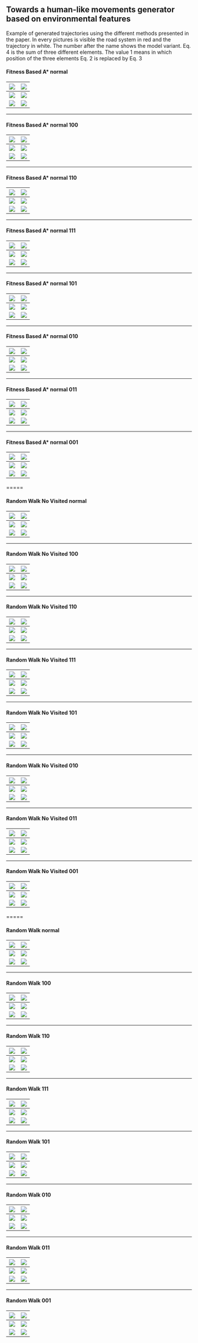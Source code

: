 ## Towards a human-like movements generator based on environmental features

Example of generated trajectories using the different methods presented in the paper. In every pictures is visible the road system in red and the trajectory in white. 
The number after the name shows the model variant. 
Eq. 4 is the sum of three different elements. The value 1 means in which position of the three elements Eq. 2 is replaced by Eq. 3

#### Fitness Based A* normal

| ![](pics/astar_normal/trajectory_0.png) | ![](pics/astar_normal/trajectory_1.png)  |
| --------------------------------------- | ---------------------------------------- |
| ![](pics/astar_normal/trajectory_2.png) | ![](pics/astar_normal/trajectory_3.png)  |
| ![](pics/astar_normal/trajectory_5.png) | ![](pics/astar_normal/trajectory_23.png) |

------

#### Fitness Based A* normal 100

| ![](pics/astar_pd_0/trajectory_0.png) | ![](pics/astar_pd_0/trajectory_1.png) |
| ------------------------------------- | ------------------------------------- |
| ![](pics/astar_pd_0/trajectory_2.png) | ![](pics/astar_pd_0/trajectory_3.png) |
| ![](pics/astar_pd_0/trajectory_4.png) | ![](pics/astar_pd_0/trajectory_5.png) |

-----

#### Fitness Based A* normal 110

| ![](pics/astar_pd_0_1/trajectory_0.png) | ![](pics/astar_pd_0_1/trajectory_1.png) |
| --------------------------------------- | --------------------------------------- |
| ![](pics/astar_pd_0_1/trajectory_2.png) | ![](pics/astar_pd_0_1/trajectory_3.png) |
| ![](pics/astar_pd_0_1/trajectory_4.png) | ![](pics/astar_pd_0_1/trajectory_5.png) |

---

#### Fitness Based A* normal 111

| ![](pics/astar_pd_0_1_2/trajectory_0.png) | ![](pics/astar_pd_0_1_2/trajectory_1.png) |
| ----------------------------------------- | ----------------------------------------- |
| ![](pics/astar_pd_0_1_2/trajectory_2.png) | ![](pics/astar_pd_0_1_2/trajectory_3.png) |
| ![](pics/astar_pd_0_1_2/trajectory_4.png) | ![](pics/astar_pd_0_1_2/trajectory_5.png) |

-----

#### Fitness Based A* normal 101

| ![](pics/astar_pd_0_2/trajectory_0.png) | ![](pics/astar_pd_0_2/trajectory_1.png) |
| --------------------------------------- | --------------------------------------- |
| ![](pics/astar_pd_0_2/trajectory_2.png) | ![](pics/astar_pd_0_2/trajectory_3.png) |
| ![](pics/astar_pd_0_2/trajectory_4.png) | ![](pics/astar_pd_0_2/trajectory_5.png) |

-----

#### Fitness Based A* normal 010

| ![](pics/astar_pd_1/trajectory_0.png) | ![](pics/astar_pd_1/trajectory_1.png) |
| --------------------------------------- | --------------------------------------- |
| ![](pics/astar_pd_1/trajectory_2.png) | ![](pics/astar_pd_1/trajectory_3.png) |
| ![](pics/astar_pd_1/trajectory_4.png) | ![](pics/astar_pd_1/trajectory_5.png) |

---

#### Fitness Based A* normal 011

| ![](pics/astar_pd_1_2/trajectory_0.png) | ![](pics/astar_pd_1_2/trajectory_1.png) |
| ----------------------------------------- | ----------------------------------------- |
| ![](pics/astar_pd_1_2/trajectory_2.png) | ![](pics/astar_pd_1_2/trajectory_3.png) |
| ![](pics/astar_pd_1_2/trajectory_4.png) | ![](pics/astar_pd_1_2/trajectory_5.png) |

-----

#### Fitness Based A* normal 001

| ![](pics/astar_pd_2/trajectory_0.png) | ![](pics/astar_pd_2/trajectory_1.png) |
| --------------------------------------- | --------------------------------------- |
| ![](pics/astar_pd_2/trajectory_2.png) | ![](pics/astar_pd_2/trajectory_3.png) |
| ![](pics/astar_pd_2/trajectory_4.png) | ![](pics/astar_pd_2/trajectory_5.png) |

=====

#### Random Walk No Visited  normal

| ![](pics/rw_standard_no_visited/trajectory_0.png) | ![](pics/rw_standard_no_visited/trajectory_1.png)  |
| --------------------------------------- | ---------------------------------------- |
| ![](pics/rw_standard_no_visited/trajectory_2.png) | ![](pics/rw_standard_no_visited/trajectory_3.png)  |
| ![](pics/rw_standard_no_visited/trajectory_4.png) | ![](pics/rw_standard_no_visited/trajectory_5.png) |

------

#### Random Walk No Visited 100

| ![](pics/rw_fitness_no_visited_pd_0/trajectory_0.png) | ![](pics/rw_fitness_no_visited_pd_0/trajectory_1.png) |
| ------------------------------------- | ------------------------------------- |
| ![](pics/rw_fitness_no_visited_pd_0/trajectory_2.png) | ![](pics/rw_fitness_no_visited_pd_0/trajectory_3.png) |
| ![](pics/rw_fitness_no_visited_pd_0/trajectory_4.png) | ![](pics/rw_fitness_no_visited_pd_0/trajectory_5.png) |

-----

#### Random Walk No Visited 110

| ![](pics/rw_fitness_no_visited_pd_0_1/trajectory_0.png) | ![](pics/rw_fitness_no_visited_pd_0_1/trajectory_1.png) |
| --------------------------------------- | --------------------------------------- |
| ![](pics/rw_fitness_no_visited_pd_0_1/trajectory_2.png) | ![](pics/rw_fitness_no_visited_pd_0_1/trajectory_3.png) |
| ![](pics/rw_fitness_no_visited_pd_0_1/trajectory_4.png) | ![](pics/rw_fitness_no_visited_pd_0_1/trajectory_5.png) |

---

#### Random Walk No Visited 111

| ![](pics/rw_fitness_no_visited_pd_0_1_2/trajectory_0.png) | ![](pics/rw_fitness_no_visited_pd_0_1_2/trajectory_1.png) |
| ----------------------------------------- | ----------------------------------------- |
| ![](pics/rw_fitness_no_visited_pd_0_1_2/trajectory_2.png) | ![](pics/rw_fitness_no_visited_pd_0_1_2/trajectory_3.png) |
| ![](pics/rw_fitness_no_visited_pd_0_1_2/trajectory_4.png) | ![](pics/rw_fitness_no_visited_pd_0_1_2/trajectory_5.png) |

-----

#### Random Walk No Visited 101

| ![](pics/rw_fitness_no_visited_pd_0_2/trajectory_0.png) | ![](pics/rw_fitness_no_visited_pd_0_2/trajectory_1.png) |
| --------------------------------------- | --------------------------------------- |
| ![](pics/rw_fitness_no_visited_pd_0_2/trajectory_2.png) | ![](pics/rw_fitness_no_visited_pd_0_2/trajectory_3.png) |
| ![](pics/rw_fitness_no_visited_pd_0_2/trajectory_4.png) | ![](pics/rw_fitness_no_visited_pd_0_2/trajectory_5.png) |

-----

#### Random Walk No Visited 010

| ![](pics/rw_fitness_no_visited_pd_1/trajectory_0.png) | ![](pics/rw_fitness_no_visited_pd_1/trajectory_1.png) |
| --------------------------------------- | --------------------------------------- |
| ![](pics/rw_fitness_no_visited_pd_1/trajectory_2.png) | ![](pics/rw_fitness_no_visited_pd_1/trajectory_3.png) |
| ![](pics/rw_fitness_no_visited_pd_1/trajectory_4.png) | ![](pics/rw_fitness_no_visited_pd_1/trajectory_5.png) |

---

#### Random Walk No Visited 011

| ![](pics/rw_fitness_no_visited_pd_1_2/trajectory_0.png) | ![](pics/rw_fitness_no_visited_pd_1_2/trajectory_1.png) |
| ----------------------------------------- | ----------------------------------------- |
| ![](pics/rw_fitness_no_visited_pd_1_2/trajectory_2.png) | ![](pics/rw_fitness_no_visited_pd_1_2/trajectory_3.png) |
| ![](pics/rw_fitness_no_visited_pd_1_2/trajectory_4.png) | ![](pics/rw_fitness_no_visited_pd_1_2/trajectory_5.png) |

-----

#### Random Walk No Visited 001

| ![](pics/rw_fitness_no_visited_pd_2/trajectory_0.png) | ![](pics/rw_fitness_no_visited_pd_2/trajectory_1.png) |
| --------------------------------------- | --------------------------------------- |
| ![](pics/rw_fitness_no_visited_pd_2/trajectory_2.png) | ![](pics/rw_fitness_no_visited_pd_2/trajectory_3.png) |
| ![](pics/rw_fitness_no_visited_pd_2/trajectory_4.png) | ![](pics/rw_fitness_no_visited_pd_2/trajectory_5.png) |

=====

#### Random Walk  normal

| ![](pics/rw_standard/trajectory_0.png) | ![](pics/rw_standard/trajectory_1.png)  |
| --------------------------------------- | ---------------------------------------- |
| ![](pics/rw_standard/trajectory_2.png) | ![](pics/rw_standard/trajectory_3.png)  |
| ![](pics/rw_standard/trajectory_4.png) | ![](pics/rw_standard/trajectory_5.png) |

------

#### Random Walk  100

| ![](pics/rw_fitness_pd_0/trajectory_0.png) | ![](pics/rw_fitness_pd_0/trajectory_1.png) |
| ------------------------------------- | ------------------------------------- |
| ![](pics/rw_fitness_pd_0/trajectory_2.png) | ![](pics/rw_fitness_pd_0/trajectory_3.png) |
| ![](pics/rw_fitness_pd_0/trajectory_4.png) | ![](pics/rw_fitness_pd_0/trajectory_5.png) |

-----

#### Random Walk  110

| ![](pics/rw_fitness_pd_0_1/trajectory_0.png) | ![](pics/rw_fitness_pd_0_1/trajectory_1.png) |
| --------------------------------------- | --------------------------------------- |
| ![](pics/rw_fitness_pd_0_1/trajectory_2.png) | ![](pics/rw_fitness_pd_0_1/trajectory_3.png) |
| ![](pics/rw_fitness_pd_0_1/trajectory_4.png) | ![](pics/rw_fitness_pd_0_1/trajectory_5.png) |

---

#### Random Walk  111

| ![](pics/rw_fitness_pd_0_1_2/trajectory_0.png) | ![](pics/rw_fitness_pd_0_1_2/trajectory_1.png) |
| ----------------------------------------- | ----------------------------------------- |
| ![](pics/rw_fitness_pd_0_1_2/trajectory_2.png) | ![](pics/rw_fitness_pd_0_1_2/trajectory_3.png) |
| ![](pics/rw_fitness_pd_0_1_2/trajectory_4.png) | ![](pics/rw_fitness_pd_0_1_2/trajectory_5.png) |

-----

#### Random Walk  101

| ![](pics/rw_fitness_pd_0_2/trajectory_0.png) | ![](pics/rw_fitness_pd_0_2/trajectory_1.png) |
| --------------------------------------- | --------------------------------------- |
| ![](pics/rw_fitness_pd_0_2/trajectory_2.png) | ![](pics/rw_fitness_pd_0_2/trajectory_3.png) |
| ![](pics/rw_fitness_pd_0_2/trajectory_4.png) | ![](pics/rw_fitness_pd_0_2/trajectory_5.png) |

-----

#### Random Walk  010

| ![](pics/rw_fitness_pd_1/trajectory_0.png) | ![](pics/rw_fitness_pd_1/trajectory_1.png) |
| --------------------------------------- | --------------------------------------- |
| ![](pics/rw_fitness_pd_1/trajectory_2.png) | ![](pics/rw_fitness_pd_1/trajectory_3.png) |
| ![](pics/rw_fitness_pd_1/trajectory_4.png) | ![](pics/rw_fitness_pd_1/trajectory_5.png) |

---

#### Random Walk 011

| ![](pics/rw_fitness_pd_1_2/trajectory_0.png) | ![](pics/rw_fitness_pd_1_2/trajectory_1.png) |
| ----------------------------------------- | ----------------------------------------- |
| ![](pics/rw_fitness_pd_1_2/trajectory_2.png) | ![](pics/rw_fitness_pd_1_2/trajectory_3.png) |
| ![](pics/rw_fitness_pd_1_2/trajectory_4.png) | ![](pics/rw_fitness_pd_1_2/trajectory_5.png) |

-----

#### Random Walk  001

| ![](pics/rw_fitness_pd_2/trajectory_0.png) | ![](pics/rw_fitness_pd_2/trajectory_1.png) |
| --------------------------------------- | --------------------------------------- |
| ![](pics/rw_fitness_pd_2/trajectory_2.png) | ![](pics/rw_fitness_pd_2/trajectory_3.png) |
| ![](pics/rw_fitness_pd_2/trajectory_4.png) | ![](pics/rw_fitness_pd_2/trajectory_5.png) |







